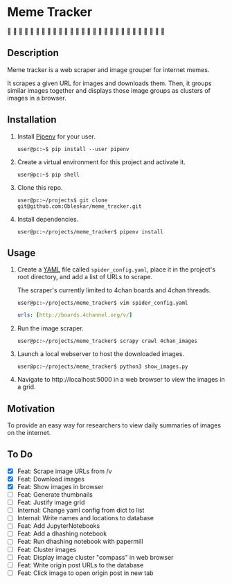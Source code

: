 # Meme Tracker

:frog: :frog: :frog: :frog: :frog: :frog: :frog: :frog: :frog: :frog:
:frog: :frog: :frog: :frog: :frog: :frog: :frog: :frog: :frog: :frog:
:frog: :frog: :frog: :frog: :frog: :frog: :frog: :frog:

## Description
Meme tracker is a web scraper and image grouper for internet memes.

It scrapes a given URL for images and downloads them. Then, it groups similar
images together and displays those image groups as clusters of images in a 
browser.

## Installation

1. Install [Pipenv](https://pipenv-fork.readthedocs.io/en/latest/) for your user.
    ```console
    user@pc:~$ pip install --user pipenv
    ```

2. Create a virtual environment for this project and activate it.
    ```console
    user@pc:~$ pip shell
    ```

3. Clone this repo.
    ```console
    user@pc:~/projects$ git clone git@github.com:Obleskar/meme_tracker.git
    ```

4. Install dependencies.
    ```console
    user@pc:~/projects/meme_tracker$ pipenv install
    ```

## Usage

1. Create a [YAML](https://pyyaml.org/wiki/PyYAMLDocumentation) file called 
`spider_config.yaml`, place it in the project's root directory, and add a list 
of URLs to scrape.

    The scraper's currently limited to 4chan boards and 4chan threads.

    ```console
    user@pc:~/projects/meme_tracker$ vim spider_config.yaml
    ```
    ```yaml
    urls: [http://boards.4channel.org/v/] 
    ```

2. Run the image scraper.
    ```console
    user@pc:~/projects/meme_tracker$ scrapy crawl 4chan_images
    ```

3. Launch a local webserver to host the downloaded images.
    ```console
    user@pc:~/projects/meme_tracker$ python3 show_images.py
    ```

4. Navigate to http://localhost:5000 in a web browser to view the images in 
a grid.

## Motivation
To provide an easy way for researchers to view daily summaries of images on the
internet.

## To Do

- [x] Feat: Scrape image URLs from /v
- [x] Feat: Download images
- [x] Feat: Show images in browser
- [ ] Feat: Generate thumbnails
- [ ] Feat: Justify image grid
- [ ] Internal: Change yaml config from dict to list
- [ ] Internal: Write names and locations to database
- [ ] Feat: Add JupyterNotebooks
- [ ] Feat: Add a dhashing notebook 
- [ ] Feat: Run dhashing notebook with papermill
- [ ] Feat: Cluster images
- [ ] Feat: Display image cluster "compass" in web browser
- [ ] Feat: Write origin post URLs to the database
- [ ] Feat: Click image to open origin post in new tab
